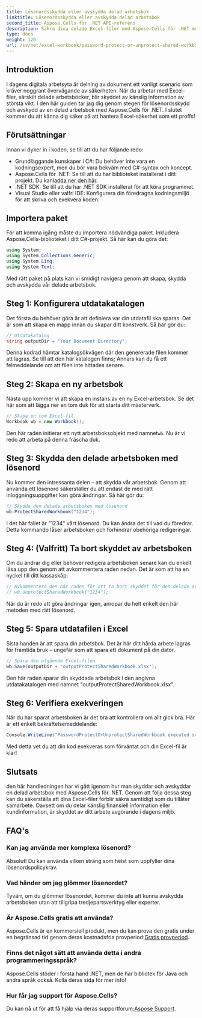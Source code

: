```yaml
---
title: Lösenordsskydda eller avskydda delad arbetsbok
linktitle: Lösenordsskydda eller avskydda delad arbetsbok
second_title: Aspose.Cells för .NET API-referens
description: Säkra dina delade Excel-filer med Aspose.Cells för .NET med vår enkla guide om lösenordsskydd och tekniker för upphävande av skydd.
type: docs
weight: 120
url: /sv/net/excel-workbook/password-protect-or-unprotect-shared-workbook/
---
```

## Introduktion

I dagens digitala arbetsyta är delning av dokument ett vanligt scenario som kräver noggrant övervägande av säkerheten. När du arbetar med Excel-filer, särskilt delade arbetsböcker, blir skyddet av känslig information av största vikt. I den här guiden tar jag dig genom stegen för lösenordsskydd och avskydd av en delad arbetsbok med Aspose.Cells för .NET. I slutet kommer du att känna dig säker på att hantera Excel-säkerhet som ett proffs!

## Förutsättningar

Innan vi dyker in i koden, se till att du har följande redo:

- Grundläggande kunskaper i C#: Du behöver inte vara en kodningsexpert, men du bör vara bekväm med C#-syntax och koncept.
-  Aspose.Cells för .NET: Se till att du har biblioteket installerat i ditt projekt. Du kan[ladda ner den här](https://releases.aspose.com/cells/net/).
- .NET SDK: Se till att du har .NET SDK installerat för att köra programmet.
- Visual Studio eller valfri IDE: Konfigurera din föredragna kodningsmiljö för att skriva och exekvera koden.

## Importera paket

För att komma igång måste du importera nödvändiga paket. Inkludera Aspose.Cells-biblioteket i ditt C#-projekt. Så här kan du göra det:

```csharp
using System;
using System.Collections.Generic;
using System.Linq;
using System.Text;
```

Med rätt paket på plats kan vi smidigt navigera genom att skapa, skydda och avskydda vår delade arbetsbok. 

## Steg 1: Konfigurera utdatakatalogen

Det första du behöver göra är att definiera var din utdatafil ska sparas. Det är som att skapa en mapp innan du skapar ditt konstverk. Så här gör du:

```csharp
// Utdatakatalog
string outputDir = "Your Document Directory";
```

Denna kodrad hämtar katalogsökvägen där den genererade filen kommer att lagras. Se till att den här katalogen finns; Annars kan du få ett felmeddelande om att filen inte hittades senare.

## Steg 2: Skapa en ny arbetsbok

Nästa upp kommer vi att skapa en instans av en ny Excel-arbetsbok. Se det här som att lägga ner en tom duk för att starta ditt mästerverk.

```csharp
// Skapa en tom Excel-fil
Workbook wb = new Workbook();
```

 Den här raden initierar ett nytt arbetsboksobjekt med namnet`wb`. Nu är vi redo att arbeta på denna fräscha duk.

## Steg 3: Skydda den delade arbetsboken med lösenord

Nu kommer den intressanta delen – att skydda vår arbetsbok. Genom att använda ett lösenord säkerställer du att endast de med rätt inloggningsuppgifter kan göra ändringar. Så här gör du:

```csharp
// Skydda den delade arbetsboken med lösenord
wb.ProtectSharedWorkbook("1234");
```

I det här fallet är "1234" vårt lösenord. Du kan ändra det till vad du föredrar. Detta kommando låser arbetsboken och förhindrar obehöriga redigeringar.

## Steg 4: (Valfritt) Ta bort skyddet av arbetsboken

Om du ändrar dig eller behöver redigera arbetsboken senare kan du enkelt låsa upp den genom att avkommentera raden nedan. Det är som att ha en nyckel till ditt kassaskåp:

```csharp
// Avkommentera den här raden för att ta bort skyddet för den delade arbetsboken
// wb.UnprotectSharedWorkbook("1234");
```

När du är redo att göra ändringar igen, anropar du helt enkelt den här metoden med rätt lösenord.

## Steg 5: Spara utdatafilen i Excel

Sista handen är att spara din arbetsbok. Det är här ditt hårda arbete lagras för framtida bruk – ungefär som att spara ett dokument på din dator.

```csharp
// Spara den utgående Excel-filen
wb.Save(outputDir + "outputProtectSharedWorkbook.xlsx");
```

Den här raden sparar din skyddade arbetsbok i den angivna utdatakatalogen med namnet "outputProtectSharedWorkbook.xlsx". 

## Steg 6: Verifiera exekveringen

När du har sparat arbetsboken är det bra att kontrollera om allt gick bra. Här är ett enkelt bekräftelsemeddelande:

```csharp
Console.WriteLine("PasswordProtectOrUnprotectSharedWorkbook executed successfully.\r\n");
```

Med detta vet du att din kod exekveras som förväntat och din Excel-fil är klar!

## Slutsats

den här handledningen har vi gått igenom hur man skyddar och avskyddar en delad arbetsbok med Aspose.Cells för .NET. Genom att följa dessa steg kan du säkerställa att dina Excel-filer förblir säkra samtidigt som du tillåter samarbete. Oavsett om du delar känslig finansiell information eller kundinformation, är skyddet av ditt arbete avgörande i dagens miljö.

## FAQ's

### Kan jag använda mer komplexa lösenord?
Absolut! Du kan använda vilken sträng som helst som uppfyller dina lösenordspolicykrav.

### Vad händer om jag glömmer lösenordet?
Tyvärr, om du glömmer lösenordet, kommer du inte att kunna avskydda arbetsboken utan att tillgripa tredjepartsverktyg eller experter.

### Är Aspose.Cells gratis att använda?
 Aspose.Cells är en kommersiell produkt, men du kan prova den gratis under en begränsad tid genom deras kostnadsfria provperiod:[Gratis provperiod](https://releases.aspose.com/).

### Finns det något sätt att använda detta i andra programmeringsspråk?
Aspose.Cells stöder i första hand .NET, men de har bibliotek för Java och andra språk också. Kolla deras sida för mer info!

### Hur får jag support för Aspose.Cells?
Du kan nå ut för att få hjälp via deras supportforum:[Aspose Support](https://forum.aspose.com/c/cells/9).